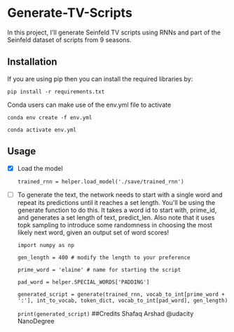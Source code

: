 # Generate-TV-Scripts
In this project, I'll generate Seinfeld TV scripts using RNNs and part of the Seinfeld dataset of scripts from 9 seasons.
## Installation 
If you are using pip then you can install the required libraries by:

 `pip install -r requirements.txt`

Conda users can make use of the env.yml file to activate

  `conda env create -f env.yml`

   `conda activate env.yml`

## Usage
- [x] Load the model

  `trained_rnn = helper.load_model('./save/trained_rnn')`

- [ ] To generate the text, the network needs to start with a single word and repeat its predictions until it reaches a set length. You'll be using the generate function to do this. It takes a word id to start with, prime_id, and generates a set length of text, predict_len. Also note that it uses topk sampling to introduce some randomness in choosing the most likely next word, given an output set of word scores!

    `import numpy as np`

    `gen_length = 400 # modify the length to your preference`

    `prime_word = 'elaine' # name for starting the script`

    `pad_word = helper.SPECIAL_WORDS['PADDING']`

    `generated_script = generate(trained_rnn, vocab_to_int[prime_word + ':'], int_to_vocab, token_dict, vocab_to_int[pad_word], gen_length)`

    `print(generated_script)`
##Credits
Shafaq Arshad @udacity NanoDegree
